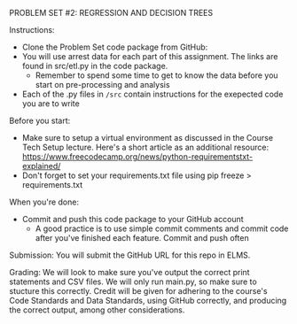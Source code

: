 PROBLEM SET #2: REGRESSION AND DECISION TREES

Instructions: 
- Clone the Problem Set code package from GitHub: 
- You will use arrest data for each part of this assignment. The links are found in src/etl.py in the code package. 
  - Remember to spend some time to get to know the data before you start on pre-processing and analysis
- Each of the .py files in `/src` contain instructions for the exepected code you are to write


Before you start:
- Make sure to setup a virtual environment as discussed in the Course Tech Setup lecture. Here's a short article as an additional resource: 
https://www.freecodecamp.org/news/python-requirementstxt-explained/
- Don't forget to set your requirements.txt file using pip freeze > requirements.txt 

When you're done:
- Commit and push this code package to your GitHub account
  - A good practice is to use simple commit comments and  commit code after you've finished each feature. Commit and push often

Submission: 
You will submit the GitHub URL for this repo in ELMS.

Grading: 
We will look to make sure you've output the correct print statements and CSV files. We will only run main.py, so make sure to stucture this correctly. Credit will be given for adhering to the course's Code Standards and Data Standards, using GitHub correctly, and producing the correct output, among other considerations. 



